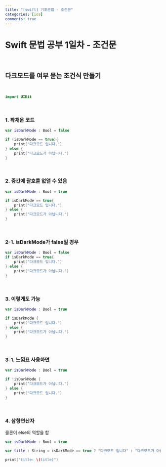 ```yaml
---
title: "[swift] 기초문법 - 조건문"
categories: [ios]
comments: true
---
```


# Swift 문법 공부 1일차 - 조건문
<br/>

## 다크모드를 여부 묻는 조건식 만들기
<br/>

```swift
import UIKit
```
<br/>

### 1. 꽉채운 코드

```swift
var isDarkMode : Bool = false

if (isDarkMode == true){
    print("다크모드 입니다.")
} else {
    print("다크모드가 아닙니다.")
}
```
<br/>

### 2. 중간에 괄호를 없앨 수 있음

```swift
var isDarkMode : Bool = true

if isDarkMode == true{
    print("다크모드 입니다.")
} else {
    print("다크모드가 아닙니다.")
}
```
<br/>

### 2-1. isDarkMode가 false일 경우

```swift
var isDarkMode : Bool = false
if isDarkMode == true{
    print("다크모드 입니다.")
} else {
    print("다크모드가 아닙니다.")
}
```
<br/>

### 3. 이렇게도 가능

```swift
var isDarkMode : Bool = true

if isDarkMode {
    print("다크모드 입니다.")
} else {
    print("다크모드가 아닙니다.")
}
```
<br/>

### 3-1. 느낌표 사용하면

```swift
var isDarkMode : Bool = true

if !isDarkMode {
    print("다크모드가 아닙니다.")
} else {
    print("다크모드 입니다.")
}
```
<br/>

### 4. 삼항연산자   
콜론이 else의 역할을 함

```swift
var isDarkMode : Bool = true

var title : String = isDarkMode == true ? "다크모드 입니다" : "다크모드가 아닙니다"

print("title: \(title)")
```